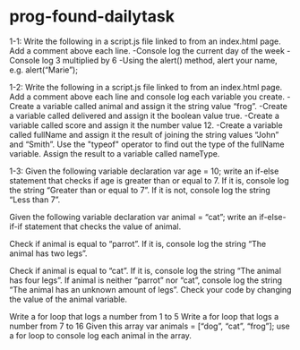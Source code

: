 # prog-found-dailytask

1-1:
Write the following in a script.js file linked to from an index.html page. Add a comment above each line.
-Console log the current day of the week
-Console log 3 multiplied by 6
-Using the alert() method, alert your name, e.g. alert(“Marie”);

1-2:
Write the following in a script.js file linked to from an index.html page. Add a comment above each line and console log each variable you create.
-Create a variable called animal and assign it the string value “frog”.
-Create a variable called delivered and assign it the boolean value true.
-Create a variable called score and assign it the number value 12.
-Create a variable called fullName and assign it the result of joining the string values “John” and “Smith”.
Use the "typeof" operator to find out the type of the fullName variable. Assign the result to a variable called nameType.

1-3:
Given the following variable declaration var age = 10; write an if-else statement that checks if age is greater than or equal to 7. If it is, console log the string “Greater than or equal to 7”. If it is not, console log the string “Less than 7”.

Given the following variable declaration var animal = “cat”; write an if-else-if-if statement that checks the value of animal.

Check if animal is equal to “parrot”. If it is, console log the string “The animal has two legs”.

Check if animal is equal to “cat”. If it is, console log the string “The animal has four legs”.
If animal is neither “parrot” nor “cat”, console log the string “The animal has an unknown amount of legs”. Check your code by changing the value of the animal variable.

Write a for loop that logs a number from 1 to 5
Write a for loop that logs a number from 7 to 16
Given this array var animals = [“dog”, “cat”, “frog”]; use a for loop to console log each animal in the array.